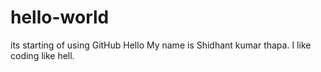 # hello-world
its starting of using GitHub
Hello
My name is Shidhant kumar thapa.
I like coding like hell.
